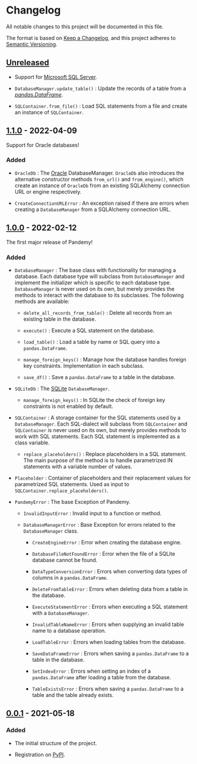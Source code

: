 # Changelog

All notable changes to this project will be documented in this file.

The format is based on [Keep a Changelog](https://keepachangelog.com/en/1.0.0/),
and this project adheres to [Semantic Versioning](https://semver.org/spec/v2.0.0.html).


## [Unreleased]

- Support for [Microsoft SQL Server](https://www.microsoft.com/en-us/sql-server/sql-server-downloads).

- `DatabaseManager.update_table()` : Update the records of a table from a [*pandas.DataFrame*](https://pandas.pydata.org/docs/reference/api/pandas.DataFrame.html#pandas.DataFrame).

- `SQLContainer.from_file()` : Load SQL statements from a file and create an instance of `SQLContainer`.


## [1.1.0] - 2022-04-09

Support for Oracle databases!

### Added

- `OracleDb` : The [Oracle](https://www.oracle.com/database/) DatabaseManager. `OracleDb` also introduces the alternative constructor methods `from_url()` and `from_engine()`, which create an instance of `OracleDb` from an existing SQLAlchemy connection URL or engine respectively.

- `CreateConnectionURLError` : An exception raised if there are errors when creating a `DatabaseManager` from a SQLAlchemy connection URL.


## [1.0.0] - 2022-02-12

The first major release of Pandemy!

### Added

- `DatabaseManager` : The base class with functionality for managing a database. Each database type will subclass from `DatabaseManager` and implement the initializer which is specific to each database type. `DatabaseManager` is never used on its own, but merely provides the methods to interact with the database to its subclasses. The following methods are available:

  - `delete_all_records_from_table()` : Delete all records from an existing table in the database. 

  - `execute()` : Execute a SQL statement on the database.

  - `load_table()` : Load a table by name or SQL query into a `pandas.DataFrame`.
   
  - `manage_foreign_keys()` : Manage how the database handles foreign key constraints. Implementation in each subclass.

  - `save_df()` : Save a `pandas.DataFrame` to a table in the database.


-  `SQLiteDb` : The [SQLite](https://sqlite.org/index.html) `DatabaseManager`.

   - `manage_foreign_keys()` : In SQLite the check of foreign key constraints is not enabled by default.


- `SQLContainer` : A storage container for the SQL statements used by a `DatabaseManager`. Each SQL-dialect will subclass from `SQLContainer` and `SQLContainer` is never used on its own, but merely provides methods to work with SQL statements. Each SQL statement is implemented as a class variable.

  - `replace_placeholders()` : Replace placeholders in a SQL statement. The main purpose of the method is to handle parametrized IN statements with a variable number of values.


- `Placeholder` : Container of placeholders and their replacement values for parametrized SQL statements. Used as input to `SQLContainer.replace_placeholders()`.


- `PandemyError` : The base Exception of Pandemy.

  - `InvalidInputError` : Invalid input to a function or method.

  - `DatabaseManagerError` : Base Exception for errors related to the `DatabaseManager` class.

    - `CreateEngineError` : Error when creating the database engine.

    - `DatabaseFileNotFoundError` : Error when the file of a SQLite database cannot be found.

    - `DataTypeConversionError` : Errors when converting data types of columns in a `pandas.DataFrame`.

    - `DeleteFromTableError` : Errors when deleting data from a table in the database.

    - `ExecuteStatementError` : Errors when executing a SQL statement with a `DatabaseManager`.

    - `InvalidTableNameError` : Errors when supplying an invalid table name to a database operation.

    - `LoadTableError` : Errors when loading tables from the database.

    - `SaveDataFrameError` : Errors when saving a `pandas.DataFrame` to a table in the database.

    - `SetIndexError` : Errors when setting an index of a `pandas.DataFrame` after loading a table from the database.

    - `TableExistsError` : Errors when saving a `pandas.DataFrame` to a table and the table already exists.


## [0.0.1] - 2021-05-18

### Added

- The initial structure of the project.

- Registration on [PyPI](https://pypi.org/project/Pandemy/0.0.1/).


[Unreleased]: https://github.com/antonlydell/Pandemy/compare/v1.1.0...HEAD
[1.1.0]: https://github.com/antonlydell/Pandemy/compare/v1.0.0...v1.1.0
[1.0.0]: https://github.com/antonlydell/Pandemy/compare/v0.0.1...v1.0.0
[0.0.1]: https://github.com/antonlydell/Pandemy/releases/tag/v0.0.1